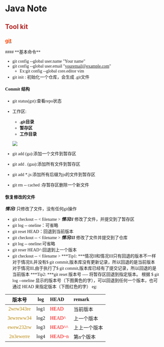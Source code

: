 # Java Note
## <font color=#B22222>Tool kit</font>
### [<font color=#FF4500>git</font>](#git)

<sapn id="git">
<font face="微软雅黑">
#### **基本命令**

- git config --global user.name "Your name"
- git config --global user.email "youremail@example.com"	
	- Ex:git config --global core.editor vim
- git init : 初始化一个仓库，会生成 .git文件

#### **Commit 结构**

- git status(gst):查看repo状态	
- 工作区:
	- **.git目录** 
	- **暂存区**
	- **工作目录**
	
	![](https://camo.githubusercontent.com/7e36122d6585913b6c61de937a77209d3b5abebc/68747470733a2f2f692e696d6775722e636f6d2f42307731316e622e706e67)
- git add <fielname>(ga):添加一个文件到暂存区
- git add . (gaa):添加所有文件到暂存区
- git add *.js:添加所有后缀为js的文件到暂存区
- git rm -- cached <file>:存暂存区删除一个新文件
#### **恢复修改的文件**
***情况I***
只修改了文件，没有任何git操作
- git checkout -- < filename > 
***情况II***
修改了文件，并提交到了暂存区
- git log -- oneline：可省略
- git reset HEAD：回退到当前版本
- git checkout -- < filename >
***情况III***
修改了文件并提交到了仓库
- git log -- oneline:可省略
- git reser HEAD^:回退到上一个版本
- git checkout -- < filename >
***Tip1: ***情况II和情况III只有回退的版本不一样
对于情况II,并没有$ git commit,版本库没有更新记录，所以回退的是当前版本
对于情况III,由于执行了$ git commit,版本库已经有了提交记录，所以回退的是当前版本
***Tip2: ***git reset 版本号 ---- 将暂存区回退到指定版本。
根据 $ git log --oneline 显示的版本号（下图黄色的字），可以回退到任何一个版本，也可通过 HEAD 来指定版本（下图红色的字）
eg:

|版本号|log|HEAD|remark|
|:-----------:|:------:|:------|:---------|
| <font color= #B8860B>2wrw343re</font>   | log1   |<font color= 'red'>HEAD</font>   |当前版本   |
| <font color= #B8860B>3ewreww34</font>   | log2   |<font color= 'red'>HEAD^</font>  |上一个版本 |
| <font color= #B8860B>ewew232rw</font>   | log3   |<font color= 'red'>HEAD^^</font> |上上一个版本|
| <font color= #B8860B>2n3ewerre</font>   | log4   |<font color= 'red'>HEAD~n</font> |第n个版本  |
</font>
</span>
